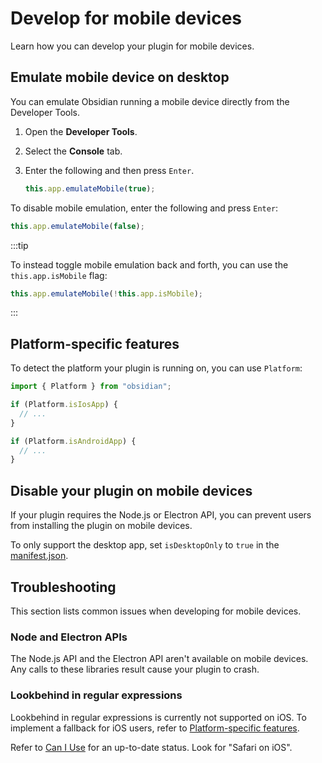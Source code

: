 # Develop for mobile devices

Learn how you can develop your plugin for mobile devices.

## Emulate mobile device on desktop

You can emulate Obsidian running a mobile device directly from the Developer Tools.

1. Open the **Developer Tools**.
1. Select the **Console** tab.
1. Enter the following and then press `Enter`.

   ```ts
   this.app.emulateMobile(true);
   ```

To disable mobile emulation, enter the following and press `Enter`:

```ts
this.app.emulateMobile(false);
```

:::tip

To instead toggle mobile emulation back and forth, you can use the `this.app.isMobile` flag:

```ts
this.app.emulateMobile(!this.app.isMobile);
```

:::

## Platform-specific features

To detect the platform your plugin is running on, you can use `Platform`:

```ts
import { Platform } from "obsidian";

if (Platform.isIosApp) {
  // ...
}

if (Platform.isAndroidApp) {
  // ...
}
```

## Disable your plugin on mobile devices

If your plugin requires the Node.js or Electron API, you can prevent users from installing the plugin on mobile devices.

To only support the desktop app, set `isDesktopOnly` to `true` in the [manifest.json](../reference/manifest.md).

## Troubleshooting

This section lists common issues when developing for mobile devices.

### Node and Electron APIs

The Node.js API and the Electron API aren't available on mobile devices. Any calls to these libraries result cause your plugin to crash.

### Lookbehind in regular expressions

Lookbehind in regular expressions is currently not supported on iOS. To implement a fallback for iOS users, refer to [Platform-specific features](#platform-specific-features).

Refer to [Can I Use](https://caniuse.com/js-regexp-lookbehind) for an up-to-date status. Look for "Safari on iOS".
